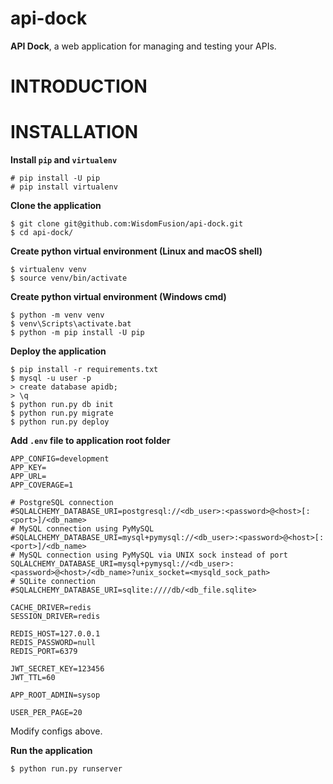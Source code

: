 # api-dock

**API Dock**, a web application for managing and testing your APIs.

# INTRODUCTION



# INSTALLATION

**Install `pip` and `virtualenv`**
```
# pip install -U pip
# pip install virtualenv
```

**Clone the application**
```
$ git clone git@github.com:WisdomFusion/api-dock.git
$ cd api-dock/
```

**Create python virtual environment (Linux and macOS shell)**
```
$ virtualenv venv
$ source venv/bin/activate
```

**Create python virtual environment (Windows cmd)**
```
$ python -m venv venv
$ venv\Scripts\activate.bat
$ python -m pip install -U pip
```

**Deploy the application**
```
$ pip install -r requirements.txt
$ mysql -u user -p
> create database apidb;
> \q
$ python run.py db init
$ python run.py migrate
$ python run.py deploy
```

**Add `.env` file to application root folder**
```
APP_CONFIG=development
APP_KEY=
APP_URL=
APP_COVERAGE=1

# PostgreSQL connection
#SQLALCHEMY_DATABASE_URI=postgresql://<db_user>:<password>@<host>[:<port>]/<db_name>
# MySQL connection using PyMySQL
#SQLALCHEMY_DATABASE_URI=mysql+pymysql://<db_user>:<password>@<host>[:<port>]/<db_name>
# MySQL connection using PyMySQL via UNIX sock instead of port
SQLALCHEMY_DATABASE_URI=mysql+pymysql://<db_user>:<password>@<host>/<db_name>?unix_socket=<mysqld_sock_path>
# SQLite connection
#SQLALCHEMY_DATABASE_URI=sqlite:////db/<db_file.sqlite>

CACHE_DRIVER=redis
SESSION_DRIVER=redis

REDIS_HOST=127.0.0.1
REDIS_PASSWORD=null
REDIS_PORT=6379

JWT_SECRET_KEY=123456
JWT_TTL=60

APP_ROOT_ADMIN=sysop

USER_PER_PAGE=20
```
Modify configs above.

**Run the application**
```
$ python run.py runserver
```
